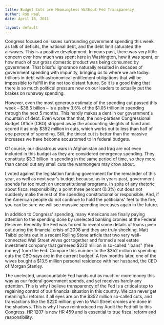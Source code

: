 ```yaml
---
title: Budget Cuts are Meaningless Without Fed Transparency
author: Ron Paul
date: April 18, 2011

layout: default
---
```


Congress focused on issues surrounding government spending this week as
talk of deficits, the national debt, and the debt limit saturated the
airwaves. This is a positive development. In years past, there was very
little concern over how much was spent here in Washington, how it was
spent, or how much of our gross domestic product was being consumed by
government. That blissful ignorance naturally resulted in decades of
government spending with impunity, bringing us to where we are today:
trillions in debt with astronomical entitlement obligations that will
be impossible to fulfill in the not too distant future. So it is a good
thing that there is so much political pressure now on our leaders to
actually put the brakes on runaway spending.

However, even the most generous estimate of the spending cut passed
this week – \$38.5 billion – is a paltry 3.5% of the \$1.05 trillion in
spending through the next 5 months. This hardly makes a dent in our
government's mountain of debt. Even worse than that, the non-partisan
Congressional Budget Office (CBO) stripped away the accounting sleights
of hand and scored it as only \$352 million in cuts, which works out to
less than half of one percent of spending. Still, the tiniest cut is
better than the massive increases we have become accustomed to in
federal budgets.

Of course, our disastrous wars in Afghanistan and Iraq are not even
included in this budget as they are considered emergency spending. They
constitute \$3.3 billion in spending in the same period of time, so
they more than cancel out any small cuts the warmongers may crow about.

I voted against the legislation funding government for the remainder of
this year, as well as next year's budget because, as in years past,
government spends far too much on unconstitutional programs. In spite
of any rhetoric about fiscal responsibility, a point three percent
(0.3%) cut does not suddenly make the rest of the spending
constitutional or responsible. And, if the American people do not
continue to hold the politicians' feet to the fire, you can be sure we
will see massive spending increases again in the future.

In addition to Congress' spending, many Americans are finally paying
attention to the spending done by unelected banking cronies at the
Federal Reserve. Recently the Fed was forced to reveal some details of
loans given out during the financial crisis of 2008 and they are truly
shocking. Matt Taibbi points out in a recent Rolling Stone article that
two very well-connected Wall Street wives got together and formed a
real estate investment company that garnered \$220 million in so-called
"loans" (free money) from the Fed. Compare this number to the \$352
million in spending cuts the CBO says are in the current budget! A few
months later, one of the wives bought a \$13.5 million personal
residence with her husband, the CEO of Morgan Stanley.

The unelected, unaccountable Fed hands out as much or more money this
way as our federal government spends, and yet receives hardly any
attention. This is why I believe transparency of the Fed is a critical
step to regaining control of our financial situation in this country.
We can never get meaningful reforms if all eyes are on the \$352
million so-called cuts, and transactions like the \$220 million given
to Wall Street cronies are done in the shadows. This is why I have
reintroduced my Audit the Fed bill to this Congress. HR 1207 is now HR
459 and is essential to true fiscal reform and responsibility.
